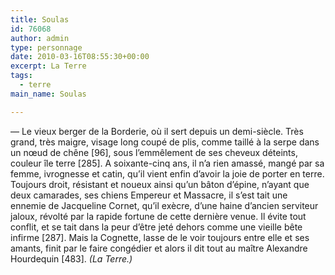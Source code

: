 ```yaml
---
title: Soulas
id: 76068
author: admin
type: personnage
date: 2010-03-16T08:55:30+00:00
excerpt: La Terre
tags:
  - terre
main_name: Soulas

---
```

— Le vieux berger de la Borderie, où il sert depuis un demi-siècle. Très grand, très maigre, visage long coupé de plis, comme taillé à la serpe dans un nœud de chêne [96], sous l&rsquo;emmêlement de ses cheveux déteints, couleur île terre [285]. A soixante-cinq ans, il n&rsquo;a rien amassé, mangé par sa femme, ivrognesse et catin, qu&rsquo;il vient enfin d&rsquo;avoir la joie de porter en terre. Toujours droit, résistant et noueux ainsi qu&rsquo;un bâton d&rsquo;épine, n&rsquo;ayant que deux camarades, ses chiens Empereur et Massacre, il s&rsquo;est tait une ennemie de Jacqueline Cornet, qu&rsquo;il exècre, d&rsquo;une haine d&rsquo;ancien serviteur jaloux, révolté par la rapide fortune de cette dernière venue. Il évite tout conflit, et se tait dans la peur d&rsquo;être jeté dehors comme une vieille bête infirme [287]. Mais la Cognette, lasse de le voir toujours entre elle et ses amants, finit par le faire congédier et alors il dit tout au maître Alexandre Hourdequin [483]. _(La Terre.)_